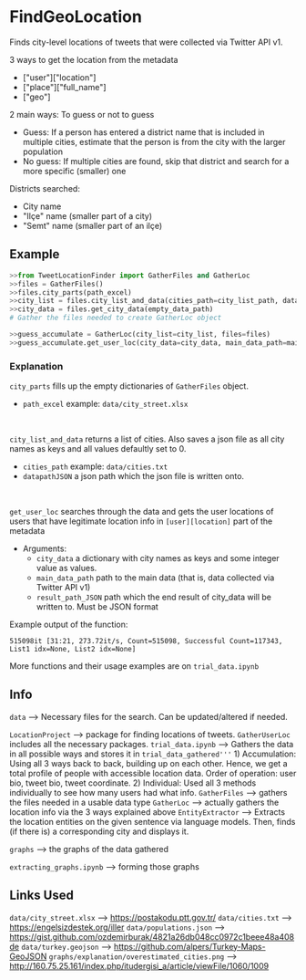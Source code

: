 # FindGeoLocation

Finds city-level locations of tweets that were collected via Twitter API v1.

3 ways to get the location from the metadata
- ["user"]["location"]
- ["place"]["full_name"]
- ["geo"]

2 main ways: To guess or not to guess
- Guess: If a person has entered a district name that is included in multiple cities, estimate that the person is from the city with the larger population
- No guess: If multiple cities are found, skip that district and search for a more specific (smaller) one

Districts searched:
- City name
- "Ilçe" name (smaller part of a city)
- "Semt" name (smaller part of an ilçe)

## Example

```python
>>from TweetLocationFinder import GatherFiles and GatherLoc
>>files = GatherFiles()
>>files.city_parts(path_excel)
>>city_list = files.city_list_and_data(cities_path=city_list_path, datapathJSON=empty_data_path)
>>city_data = files.get_city_data(empty_data_path)
# Gather the files needed to create GatherLoc object

>>guess_accumulate = GatherLoc(city_list=city_list, files=files)
>>guess_accumulate.get_user_loc(city_data=city_data, main_data_path=main_data_path, result_path_JSON=result_path)
```
### Explanation
```city_parts``` fills up the empty dictionaries of ```GatherFiles``` object.
- ```path_excel``` example: ```data/city_street.xlsx```
 <br />
 
```city_list_and_data``` returns a list of cities. Also saves a json file as all city names as keys and all values defaultly set to 0.
- ```cities_path``` example: ```data/cities.txt```
- ```datapathJSON``` a json path which the json file is written onto.
<br />

```get_user_loc``` searches through the data and gets the user locations of users that have legitimate location info in ```[user][location]``` part of the metadata
- Arguments:
    - ```city_data``` a dictionary with city names as keys and some integer value as values.
    - ```main_data_path``` path to the main data (that is, data collected via Twitter API v1)
    - ```result_path_JSON``` path which the end result of city_data will be written to. Must be JSON format

Example output of the function:
```
515098it [31:21, 273.72it/s, Count=515098, Successful Count=117343, List1 idx=None, List2 idx=None]
```

More functions and their usage examples are on ```trial_data.ipynb```

## Info

```data``` --> Necessary files for the search. Can be updated/altered if needed.

```LocationProject``` --> package for finding locations of tweets. ```GatherUserLoc``` includes all the necessary packages.
    ```trial_data.ipynb``` --> Gathers the data in all possible ways and stores it in ```trial_data_gathered'''```
        1) Accumulation: Using all 3 ways back to back, building up on each other. Hence, we get a total profile of people with accessible location data.
        Order of operation: user bio, tweet bio, tweet coordinate.
        2) Individual: Used all 3 methods individually to see how many users had what info.
    ```GatherFiles``` --> gathers the files needed in a usable data type
    ```GatherLoc``` --> actually gathers the location info via the 3 ways explained above
    ```EntityExtractor``` --> Extracts the location entities on the given sentence via language models. Then, finds (if there is) a corresponding city and displays it.

```graphs``` --> the graphs of the data gathered

```extracting_graphs.ipynb``` --> forming those graphs

## Links Used

```data/city_street.xlsx``` --> https://postakodu.ptt.gov.tr/
```data/cities.txt``` --> https://engelsizdestek.org/iller
```data/populations.json``` --> https://gist.github.com/ozdemirburak/4821a26db048cc0972c1beee48a408de
```data/turkey.geojson``` --> https://github.com/alpers/Turkey-Maps-GeoJSON
```graphs/explanation/overestimated_cities.png``` --> http://160.75.25.161/index.php/itudergisi_a/article/viewFile/1060/1009